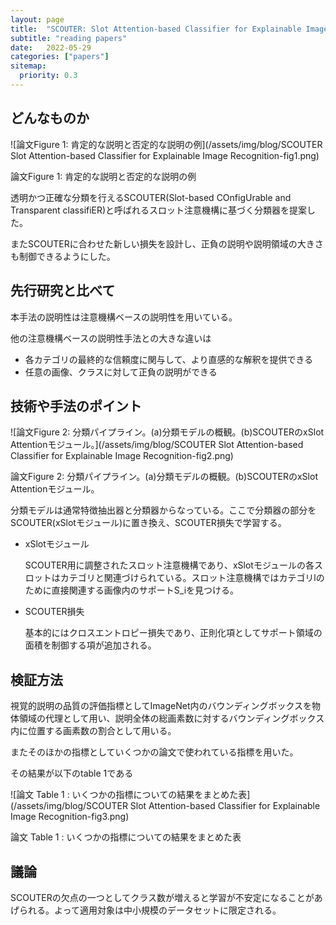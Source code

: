 ```yaml
---
layout: page
title:  "SCOUTER: Slot Attention-based Classifier for Explainable Image Recognition"
subtitle: "reading papers"
date:   2022-05-29
categories: ["papers"]
sitemap:
  priority: 0.3
---
```


## どんなものか

![論文Figure 1: 肯定的な説明と否定的な説明の例](/assets/img/blog/SCOUTER Slot Attention-based Classifier for Explainable Image Recognition-fig1.png)

論文Figure 1: 肯定的な説明と否定的な説明の例

透明かつ正確な分類を行えるSCOUTER(Slot-based COnfigUrable and Transparent classifiER)と呼ばれるスロット注意機構に基づく分類器を提案した。

またSCOUTERに合わせた新しい損失を設計し、正負の説明や説明領域の大きさも制御できるようにした。

## 先行研究と比べて

本手法の説明性は注意機構ベースの説明性を用いている。

他の注意機構ベースの説明性手法との大きな違いは

- 各カテゴリの最終的な信頼度に関与して、より直感的な解釈を提供できる
- 任意の画像、クラスに対して正負の説明ができる

## 技術や手法のポイント

![論文Figure 2: 分類パイプライン。(a)分類モデルの概観。(b)SCOUTERのxSlot Attentionモジュール。](/assets/img/blog/SCOUTER Slot Attention-based Classifier for Explainable Image Recognition-fig2.png)

論文Figure 2: 分類パイプライン。(a)分類モデルの概観。(b)SCOUTERのxSlot Attentionモジュール。

分類モデルは通常特徴抽出器と分類器からなっている。ここで分類器の部分をSCOUTER(xSlotモジュール)に置き換え、SCOUTER損失で学習する。

- xSlotモジュール
    
    SCOUTER用に調整されたスロット注意機構であり、xSlotモジュールの各スロットはカテゴリと関連づけられている。スロット注意機構ではカテゴリlのために直接関連する画像内のサポートS_iを見つける。
    
- SCOUTER損失
    
    基本的にはクロスエントロピー損失であり、正則化項としてサポート領域の面積を制御する項が追加される。
    

## 検証方法

視覚的説明の品質の評価指標としてImageNet内のバウンディングボックスを物体領域の代理として用い、説明全体の総画素数に対するバウンディングボックス内に位置する画素数の割合として用いる。

またそのほかの指標としていくつかの論文で使われている指標を用いた。

その結果が以下のtable 1である

![論文 Table 1 : いくつかの指標についての結果をまとめた表](/assets/img/blog/SCOUTER Slot Attention-based Classifier for Explainable Image Recognition-fig3.png)

論文 Table 1 : いくつかの指標についての結果をまとめた表

## 議論

SCOUTERの欠点の一つとしてクラス数が増えると学習が不安定になることがあげられる。よって適用対象は中小規模のデータセットに限定される。
